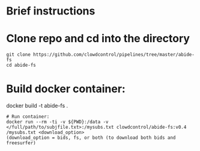 # Brief instructions
# Clone repo and cd into the directory
``` 
git clone https://github.com/clowdcontrol/pipelines/tree/master/abide-fs
cd abide-fs
```
# Build docker container:
docker build -t abide-fs .
```
# Run container:
docker run --rm -ti -v ${PWD}:/data -v </full/path/to/subjfile.txt>:/mysubs.txt clowdcontrol/abide-fs:v0.4 /mysubs.txt <download_option>
(download_option = bids, fs, or both (to download both bids and freesurfer)

